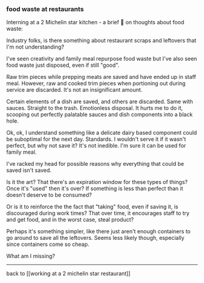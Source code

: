 ### food waste at restaurants

Interning at a 2 Michelin star kitchen - a brief 🧵 on thoughts about food waste: 

Industry folks, is there something about restaurant scraps and leftovers that I'm not understanding?

I've seen creativity and family meal repurpose food waste but I've also seen food waste just disposed, even if still "good". 

Raw trim pieces while prepping meats are saved and have ended up in staff meal. However, raw and cooked trim pieces when portioning out during service are discarded. It's not an insignificant amount.

Certain elements of a dish are saved, and others are discarded. Same with sauces. Straight to the trash. Emotionless disposal. It hurts me to do it, scooping out perfectly palatable sauces and dish components into a black hole.

Ok, ok, I understand something like a delicate dairy based component could be suboptimal for the next day. Standards. I wouldn't serve it if it wasn't perfect, but why not save it? It's not inedible. I'm sure it can be used for family meal.

I've racked my head for possible reasons why everything that could be saved isn't saved. 

Is it the art? That there's an expiration window for these types of things? Once it's "used" then it's over? If something is less than perfect than it doesn't deserve to be consumed?

Or is it to reinforce the the fact that "taking" food, even if saving it, is discouraged during work times? That over time, it encourages staff to try and get food, and in the worst case, steal product?

Perhaps it's something simpler, like there just aren't enough containers to go around to save all the leftovers. Seems less likely though, especially since containers come so cheap.

What am I missing?

---

back to [[working at a 2 michelin star restaurant]]